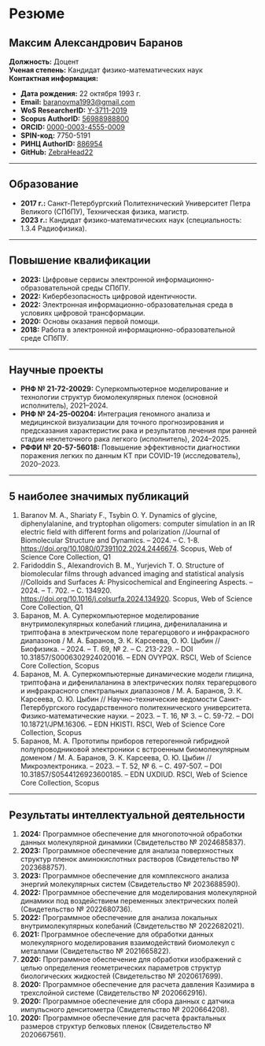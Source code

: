 # Резюме  

## Максим Александрович Баранов  

**Должность:** Доцент  
**Ученая степень:** Кандидат физико-математических наук  
**Контактная информация:**  

- **Дата рождения:** 22 октября 1993 г.  
- **Email:** <baranovma1993@gmail.com>  
- **WoS ResearcherID:** [Y-3711-2019](https://www.webofscience.com/wos/author/record/Y-3711-2019)  
- **Scopus AuthorID:** [56988988800](https://www.scopus.com/authid/detail.uri?authorId=56988988800)  
- **ORCID:** [0000-0003-4555-0009](https://orcid.org/my-orcid?orcid=0000-0003-4555-0009)  
- **SPIN-код:** 7750-5191  
- **РИНЦ AuthorID:** [886954](https://www.elibrary.ru/author_items.asp?authorid=886954)  
- **GitHub:** [ZebraHead22](https://github.com/ZebraHead22)  

---

## Образование  

- **2017 г.:** Санкт-Петербургский Политехнический Университет Петра Великого (СПбПУ), Техническая физика, магистр.  
- **2023 г.:** Кандидат физико-математических наук (специальность: 1.3.4 Радиофизика).  

---

## Повышение квалификации  

- **2023:** Цифровые сервисы электронной информационно-образовательной среды СПбПУ.  
- **2022:** Кибербезопасность цифровой идентичности.  
- **2022:** Электронная информационно-образовательная среда в условиях цифровой трансформации.  
- **2020:** Основы оказания первой помощи.  
- **2018:** Работа в электронной информационно-образовательной среде СПбПУ.  

---

## Научные проекты  

- **РНФ № 21-72-20029:** Суперкомпьютерное моделирование и технологии структур биомолекулярных пленок (основной исполнитель), 2021–2024.  
- **РНФ № 24-25-00204:** Интеграция геномного анализа и медицинской визуализации для точного прогнозирования и предсказания характеристик рака и результатов лечения при ранней стадии неклеточного рака легкого (исполнитель), 2024–2025.  
- **РФФИ № 20-57-56018:** Повышение эффективности диагностики поражения легких по данным КТ при COVID-19 (исследователь), 2020–2023.  

---

## 5 наиболее значимых публикаций

1. Baranov M. A., Shariaty F., Tsybin O. Y. Dynamics of glycine, diphenylalanine, and tryptophan oligomers: computer simulation in an IR electric field with different forms and polarization //Journal of Biomolecular Structure and Dynamics. – 2024. – С. 1-8. <https://doi.org/10.1080/07391102.2024.2446674>. Scopus, Web of Science Core Collection, Q1  
2. Faridoddin S., Alexandrovich B. M., Yurjevich T. O. Structure of biomolecular films through advanced imaging and statistical analysis //Colloids and Surfaces A: Physicochemical and Engineering Aspects. – 2024. – Т. 702. – С. 134920. <https://doi.org/10.1016/j.colsurfa.2024.134920>. Scopus, Web of Science Core Collection, Q1  
3. Баранов, М. А. Суперкомпьютерное моделирование внутримолекулярных колебаний глицина, дифенилаланина и триптофана в электрическом поле терагерцового и инфракрасного диапазонов / М. А. Баранов, Э. К. Карсеева, О. Ю. Цыбин // Биофизика. – 2024. – Т. 69, № 2. – С. 213-229. – DOI 10.31857/S0006302924020016. – EDN OVYPQX. RSCI, Web of Science Core Collection, Scopus  
4. Баранов, М. А. Суперкомпьютерные динамические модели глицина, триптофана и дифенилаланина в электрических полях терагерцового и инфракрасного спектральных диапазонов / М. А. Баранов, Э. К. Карсеева, О. Ю. Цыбин // Научно-технические ведомости Санкт-Петербургского государственного политехнического университета. Физико-математические науки. – 2023. – Т. 16, № 3. – С. 59-72. – DOI 10.18721/JPM.16306. – EDN HKISTI. RSCI, Web of Science Core Collection, Scopus  
5. Баранов, М. А. Прототипы приборов гетерогенной гибридной полупроводниковой электроники с встроенным биомолекулярным доменом / М. А. Баранов, Э. К. Карсеева, О. Ю. Цыбин // Микроэлектроника. – 2023. – Т. 52, № 6. – С. 497-507. – DOI 10.31857/S0544126923600185. – EDN UXDIUD. RSCI, Web of Science Core Collection, Scopus  

---

## Результаты интеллектуальной деятельности

1. **2024:** Программное обеспечение для многопоточной обработки данных молекулярной динамики (Свидетельство № 2024685837).  
2. **2023:** Программное обеспечение для анализа поверхностных структур пленок аминокислотных растворов (Свидетельство № 2023688757).  
3. **2023:** Программное обеспечение для комплексного анализа энергий молекулярных систем (Свидетельство № 2023688590).  
4. **2022:** Программное обеспечение для моделирования молекулярной динамики под воздействием переменных электрических полей (Свидетельство № 2022680736).  
5. **2022:** Программное обеспечение для анализа локальных внутримолекулярных колебаний (Свидетельство № 2022682021).  
6. **2021:** Программное обеспечение для обработки данных молекулярного моделирования взаимодействий биомолекул с металлами (Свидетельство № 2021665822).  
7. **2020:** Программное обеспечение для обработки изображений с целью определения геометрических параметров структур биологических жидкостей (Свидетельство № 2020617699).  
8. **2020:** Программное обеспечение для расчета давления Казимира в трехслойной системе (Свидетельство № 2020662916).  
9. **2020:** Программное обеспечение для сбора данных с датчика импульсного денситометра (Свидетельство № 2020664208).  
10. **2020:** Программное обеспечение для расчета фрактальных размеров структур белковых пленок (Свидетельство № 2020667561).  
